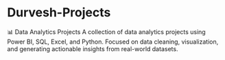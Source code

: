 # Durvesh-Projects
📊 Data Analytics Projects A collection of data analytics projects using Power BI, SQL, Excel, and Python. Focused on data cleaning, visualization, and generating actionable insights from real-world datasets.
